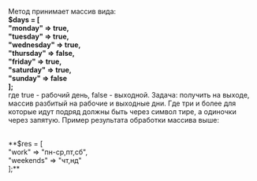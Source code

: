 Метод принимает массив вида:</br>
        **$days = [</br>
            "monday" => true,</br>
            "tuesday" => true,</br>
            "wednesday" => true,</br>
            "thursday" => false,</br>
            "friday" => true,</br>
            "saturday" => true,</br>
            "sunday" => false</br>
        ];**</br>
где true - рабочий день, false - выходной. 
Задача: получить на выходе, массив разбитый на рабочие и выходные дни. Где три и более для которые идут подряд должны быть через символ тире, а одиночки через запятую. 
Пример результата обработки массива выше:
     
</br>
  **$res = [</br>
            "work" => "пн-ср,пт,сб",</br>
            "weekends" => "чт,нд"</br>
        ];**

